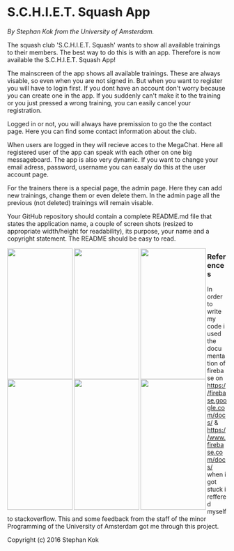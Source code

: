 # S.C.H.I.E.T. Squash App
*By Stephan Kok from the University of Amsterdam.*

The squash club 'S.C.H.I.E.T. Squash' wants to show all available trainings to their members. The best way to do this is with an app. Therefore is now available the S.C.H.I.E.T. Squash App!

The mainscreen of the app shows all available trainings. These are always visable, so even when you are not signed in. But when you want to register you will have to login first. If you dont have an account don't worry because you can create one in the app. If you suddenly can't make it to the training or you just pressed a wrong training, you can easily cancel your registration.

Logged in or not, you will always have premission to go the the contact page. Here you can find some contact information about the club.

When users are logged in they will recieve acces to the MegaChat. Here all registered user of the app can speak with each other on one big messageboard. The app is also very dynamic. If you want to change your email adress, password, username you can easaly do this at the user account page.

For the trainers there is a special page, the admin page. Here they can add new trainings, change them or even delete them. In the admin page all the previous (not deleted) trainings will remain visable.

Your GitHub repository should contain a complete README.md file that states the application name, a couple of screen shots (resized to appropriate width/height for readability), its purpose, your name and a copyright statement. The README should be easy to read.


<img src="https://github.com/stephankok/progproject/blob/master/doc/final%20images/account.png" align="left" height="300" width="150" >
<img src="https://github.com/stephankok/progproject/blob/master/doc/final%20images/admin.png" align="left" height="300" width="150" >
<img src="https://github.com/stephankok/progproject/blob/master/doc/final%20images/contact.png" align="left" height="300" width="150" >
<img src="https://github.com/stephankok/progproject/blob/master/doc/final%20images/main.png" align="left" height="300" width="150" >
<img src="https://github.com/stephankok/progproject/blob/master/doc/final%20images/megachat.png" align="left" height="300" width="150" >
<img src="https://github.com/stephankok/progproject/blob/master/doc/final%20images/menu.png" align="left" height="300" width="150" >

### References

In order to write my code i used the documentation of firebase on https://firebase.google.com/docs/ & https://www.firebase.com/docs/ when i got stuck i reffered myself to stackoverflow. This and some feedback from the staff of the minor Programming of the University of Amsterdam got me through this project.


Copyright (c) 2016 Stephan Kok
